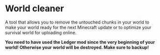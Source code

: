 # World cleaner

A tool that allows you to remove the untouched chunks in your world to make your world ready for the next Minecraft update or to optimize your survival world for uploading online.

**You need to have used the Ledger mod since the very beginning of your world! Otherwise your world will be destroyed. Make sure to backup!**